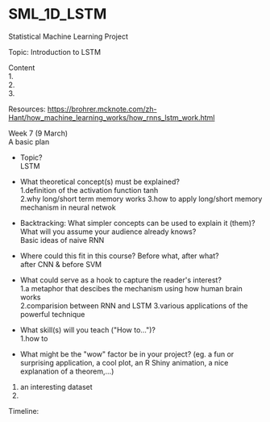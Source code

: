 # SML_1D_LSTM
Statistical Machine Learning Project  

Topic: Introduction to LSTM  

Content  
1.  
2.  
3.  
  
Resources: https://brohrer.mcknote.com/zh-Hant/how_machine_learning_works/how_rnns_lstm_work.html  

Week 7 (9 March)    
A basic plan

* Topic?  
  LSTM  
  
* What theoretical concept(s) must be explained?  
1.definition of the activation function tanh  
2.why long/short term memory works
3.how to apply long/short memory mechanism in neural netwok


* Backtracking: What simpler concepts can be used to explain it (them)? What will you assume your audience already knows?  
Basic ideas of naive RNN


* Where could this fit in this course? Before what, after what?   
after CNN & before SVM

* What could serve as a hook to capture the reader's interest?  
1.a metaphor that descibes the mechanism using how human brain works   
2.comparision between RNN and LSTM
3.various applications of the powerful technique

* What skill(s) will you teach ("How to...")?  
1.how to 

* What might be the "wow" factor be in your project? (eg. a fun or surprising application, a cool plot, an R Shiny animation, a nice explanation of a theorem,...)  
1. an interesting dataset
2. 

Timeline:  



